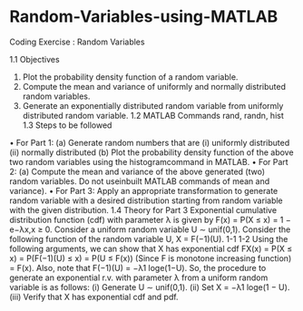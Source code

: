 # Random-Variables-using-MATLAB

Coding Exercise : Random Variables	
	
1.1	Objectives
1.	Plot the probability density function of a random variable.
2.	Compute the mean and variance of uniformly and normally distributed random variables.
3.	Generate an exponentially distributed random variable from uniformly distributed random variable.
	1.2	MATLAB Commands
rand, randn, hist
	1.3	Steps to be followed

•	For Part 1:
(a)	Generate random numbers that are (i) uniformly distributed (ii) normally distributed
(b)	Plot the probability density function of the above two random variables using the histogramcommand in MATLAB.
•	For Part 2:
(a)	Compute the mean and variance of the above generated (two) random variables. Do not useinbuilt MATLAB commands of mean and variance).
•	For Part 3:
Apply an appropriate transformation to generate random variable with a desired distribution starting from random variable with the given distribution.
	1.4	Theory for Part 3
Exponential cumulative distribution function (cdf) with parameter λ is given by
F(x) = P(X ≤ x) = 1 − e−λx,x ≥ 0.
Consider a uniform random variable U ∼ unif(0,1). Consider the following function of the random variable U,
X = F(−1)(U).
1-1
1-2
Using the following arguments, we can show that X has exponential cdf
FX(x)	=	P(X ≤ x)
	=	P(F(−1)(U) ≤ x)
	=	P(U ≤ F(x))	(Since F is monotone increasing function)
	=	F(x).
Also, note that F(−1)(U) = −λ1 loge(1−U). So, the procedure to generate an exponential r.v. with parameter λ from a uniform random variable is as follows:
(i)	Generate U ∼ unif(0,1).
(ii)	Set X = −λ1 loge(1 − U).
(iii)	Verify that X has exponential cdf and pdf.
